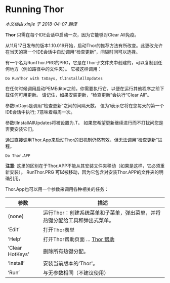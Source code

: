 ﻿Running Thor
===
_本文档由 xinjie 于 2018-04-07 翻译_

**Thor** 只需在每个IDE会话中启动一次，因为它能够对Clear All免疫。

从11月17日发布的版本1.10.019开始，启动Thor的推荐方法有所改变。此更改允许在当天的第一个IDE会话中自动调用“检查更新”，间隔时间可以选择。

有一个名为RunThor.PRG的PRG，它是在Thor子文件夹中创建的，可以复制到任何地方（例如路径中的文件夹）。 它被这样调用：

    Do RunThor with tnDays, tlInstallAllUpdates

在任何时候调用启动PEMEditor之前，你需要执行它，以便在运行其他程序之前下载任何可用更新。 请记住，如果安装更新，“检查更新”会执行“Clear All”。

参数tnDays是调用“检查更新”之间的间隔天数。 值为1表示它将在您每天的第一个IDE会话中执行; 7意味着每周一次。

参数tlInstallAllUpdates将被设置为.T。 如果您希望更新继续进行而不打扰问您是否要安装它们。

通过直接调用Thor.App来启动Thor的旧机制仍然有效，但无法调用“检查更新”进程。

    Do Thor.APP

**注意**: 这里的区别在于Thor.APP不能从其安装文件夹移动（如果是这样，它必须重新安装）。 RunThor.PRG **可以**被移动，因为它包含对安装Thor.APP的文件夹的明确引用。

Thor.App也可以用一个参数来调用各种相关的任务：

参数|描述
---|---
(none)|运行Thor：创建系统菜单和子菜单，弹出菜单，并将热键分配给工具和弹出式菜单。
‘Edit’|打开Thor表单
‘Help’|打开Thor帮助页面 … [Thor 帮助](Thor_help.md)
‘Clear HotKeys’|删除所有热键分配。
‘Install’|安装当前版本的'Thor'。
‘Run’|与无参数相同（不建议使用）
